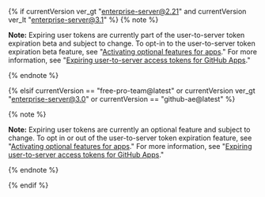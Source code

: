 {% if currentVersion ver_gt "enterprise-server@2.21" and currentVersion ver_lt "enterprise-server@3.1" %}
{% note %}

**Note:** Expiring user tokens are currently part of the user-to-server token expiration beta and subject to change. To opt-in to the user-to-server token expiration beta feature, see "[Activating optional features for apps](/developers/apps/activating-optional-features-for-apps)." For more information, see "[Expiring user-to-server access tokens for GitHub Apps](https://developer.github.com/changes/2020-04-30-expiring-user-to-server-access-tokens-for-github-apps)."

{% endnote %}

{% elsif currentVersion == "free-pro-team@latest" or currentVersion ver_gt "enterprise-server@3.0" or currentVersion == "github-ae@latest" %}

{% note %}

**Note:** Expiring user tokens are currently an optional feature and subject to change. To opt in or out of the user-to-server token expiration feature, see "[Activating optional features for apps](/developers/apps/activating-optional-features-for-apps)." For more information, see "[Expiring user-to-server access tokens for GitHub Apps](https://developer.github.com/changes/2020-04-30-expiring-user-to-server-access-tokens-for-github-apps)."

{% endnote %}

{% endif %}
